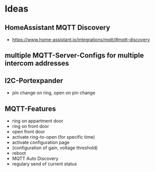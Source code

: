 # Ideas

## HomeAssistant MQTT Discovery
* https://www.home-assistant.io/integrations/mqtt/#mqtt-discovery

## multiple MQTT-Server-Configs for multiple intercom addresses

## I2C-Portexpander
* pin change on ring, open on pin change

## MQTT-Features
* ring on appartment door
* ring on front door
* open front door
* activate ring-to-open (for specific time)
* activate configuration page
* (configuration of gain, voltage threshold)
* reboot
* MQTT Auto Discovery
* regulary send of current status
